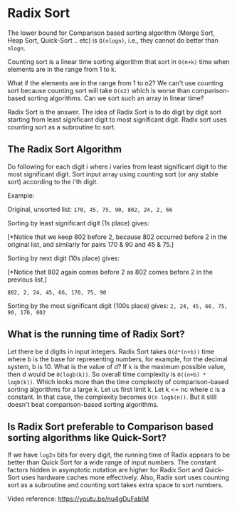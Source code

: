 # Radix Sort

The lower bound for Comparison based sorting algorithm (Merge Sort, Heap Sort, Quick-Sort .. etc) is `Ω(nlogn)`, i.e., they cannot do better than `nlogn`. 

Counting sort is a linear time sorting algorithm that sort in `O(n+k)` time when elements are in the range from 1 to k.

What if the elements are in the range from 1 to n2? We can't use counting sort because counting sort will take `O(n2)` which is worse than comparison-based sorting algorithms. Can we sort such an array in linear time? 

Radix Sort is the answer. The idea of Radix Sort is to do digit by digit sort starting from least significant digit to most significant digit. Radix sort uses counting sort as a subroutine to sort.

## The Radix Sort Algorithm 

Do following for each digit i where i varies from least significant digit to the most significant digit. 
Sort input array using counting sort (or any stable sort) according to the i'th digit.

Example:

Original, unsorted list:
`170, 45, 75, 90, 802, 24, 2, 66`

Sorting by least significant digit (1s place) gives:

[*Notice that we keep 802 before 2, because 802 occurred 
before 2 in the original list, and similarly for pairs 
170 & 90 and 45 & 75.]

Sorting by next digit (10s place) gives: 

[*Notice that 802 again comes before 2 as 802 comes before 2 in the previous list.]

`802, 2, 24, 45, 66, 170, 75, 90`

Sorting by the most significant digit (100s place) gives:
`2, 24, 45, 66, 75, 90, 170, 802`

## What is the running time of Radix Sort? 

Let there be d digits in input integers. Radix Sort takes `O(d*(n+b))` time where b is the base for representing numbers, for example, for the decimal system, b is 10.
What is the value of d? If `k` is the maximum possible value, then d would be `O(logb(k))`. So overall time complexity is `O((n+b) * logb(k))`. Which looks more than the 
time complexity of comparison-based sorting algorithms for a large k. Let us first limit k. Let k <= nc where c is a constant. In that case, the complexity becomes 
`O(n logb(n))`. But it still doesn't beat comparison-based sorting algorithms. 

## Is Radix Sort preferable to Comparison based sorting algorithms like Quick-Sort? 

If we have `log2n` bits for every digit, the running time of Radix appears to be better than Quick Sort for a wide range of input numbers. The constant factors hidden in 
asymptotic notation are higher for Radix Sort and Quick-Sort uses hardware caches more effectively. Also, Radix sort uses counting sort as a subroutine and counting sort
takes extra space to sort numbers.

Video reference: https://youtu.be/nu4gDuFabIM
